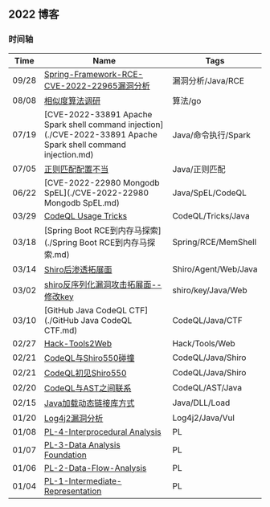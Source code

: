 ## 2022 博客



### 时间轴







| Time  | Name                                                         | Tags                 |
| ----- | ------------------------------------------------------------ | -------------------- |
| 09/28 | [Spring-Framework-RCE-CVE-2022-22965漏洞分析](./Spring-Framework-RCE-CVE-2022-22965漏洞分析.md) | 漏洞分析/Java/RCE    |
| 08/08 | [相似度算法调研](./相似度算法调研.md)                        | 算法/go              |
| 07/19 | [CVE-2022-33891 Apache Spark shell command injection](./CVE-2022-33891 Apache Spark shell command injection.md) | Java/命令执行/Spark  |
| 07/05 | [正则匹配配置不当](./正则匹配配置不当.md)                    | Java/正则匹配        |
| 06/22 | [CVE-2022-22980 Mongodb SpEL](./CVE-2022-22980 Mongodb SpEL.md) | Java/SpEL/CodeQL     |
| 03/29 | [CodeQL Usage Tricks](./CodeQL-Usage-Tricks.md)              | CodeQL/Tricks/Java   |
| 03/18 | [Spring Boot RCE到内存马探索](./Spring Boot RCE到内存马探索.md) | Spring/RCE/MemShell  |
| 03/14 | [Shiro后渗透拓展面](./Shiro后渗透拓展面.md)                  | Shiro/Agent/Web/Java |
| 03/02 | [shiro反序列化漏洞攻击拓展面--修改key](./shiro反序列化漏洞攻击拓展面--修改key.md) | shiro/key/Java/Web   |
| 03/10 | [GitHub Java CodeQL CTF](./GitHub Java CodeQL CTF.md)        | CodeQL/Java/CTF      |
| 02/27 | [Hack-Tools2Web](./Hack-Tools2Web.md)                        | Hack/Tools/Web       |
| 02/21 | [CodeQL与Shiro550碰撞](./CodeQL与Shiro550碰撞.md)            | CodeQL/Java/Shiro    |
| 02/21 | [CodeQL初见Shiro550](./CodeQL初见Shiro550.md)                | CodeQL/Java/Shiro    |
| 02/20 | [CodeQL与AST之间联系](./CodeQL与AST之间联系.md)              | CodeQL/AST/Java      |
| 02/15 | [Java加载动态链接库方式](./Java加载动态链接库方式.md)        | Java/DLL/Load        |
| 01/20 | [Log4j2漏洞分析](./Log4j2漏洞分析.md)                        | Log4j2/Java/Vul      |
| 01/08 | [PL-4-Interprocedural Analysis](./PL/Interprocedural-Analysis.md) | PL                   |
| 01/07 | [PL-3-Data Analysis Foundation](./PL/Data-Analysis-Foundation.md) | PL                   |
| 01/06 | [PL-2-Data-Flow-Analysis](./PL/Data-Flow-Analysis.md)        | PL                   |
| 01/04 | [PL-1-Intermediate-Representation](./PL/Intermediate-Representation.md) | PL                   |


